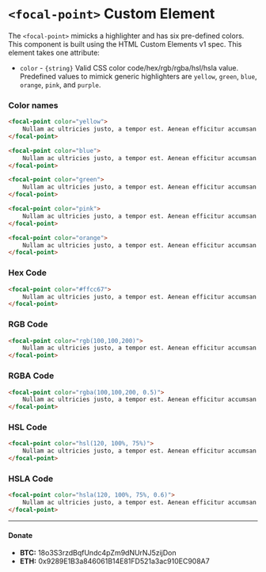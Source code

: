 # `<focal-point>` Custom Element

The `<focal-point>` mimicks a highlighter and has six pre-defined colors. This component is built using the HTML Custom Elements v1 spec. This element takes one attribute:

- `color` - `{string}` Valid CSS color code/hex/rgb/rgba/hsl/hsla value. Predefined values to mimick generic highlighters are `yellow`, `green`, `blue`, `orange`, `pink`, and `purple`.

### Color names
```html
<focal-point color="yellow">
    Nullam ac ultricies justo, a tempor est. Aenean efficitur accumsan porttitor.
</focal-point>

<focal-point color="blue">
    Nullam ac ultricies justo, a tempor est. Aenean efficitur accumsan porttitor.
</focal-point>

<focal-point color="green">
    Nullam ac ultricies justo, a tempor est. Aenean efficitur accumsan porttitor.
</focal-point>

<focal-point color="pink">
    Nullam ac ultricies justo, a tempor est. Aenean efficitur accumsan porttitor.
</focal-point>

<focal-point color="orange">
    Nullam ac ultricies justo, a tempor est. Aenean efficitur accumsan porttitor.
</focal-point>
```

### Hex Code
```html
<focal-point color="#ffcc67">
    Nullam ac ultricies justo, a tempor est. Aenean efficitur accumsan porttitor.
</focal-point>
```

### RGB Code
```html
<focal-point color="rgb(100,100,200)">
    Nullam ac ultricies justo, a tempor est. Aenean efficitur accumsan porttitor.
</focal-point>
```

### RGBA Code
```html
<focal-point color="rgba(100,100,200, 0.5)">
    Nullam ac ultricies justo, a tempor est. Aenean efficitur accumsan porttitor.
</focal-point>
```

### HSL Code
```html
<focal-point color="hsl(120, 100%, 75%)">
    Nullam ac ultricies justo, a tempor est. Aenean efficitur accumsan porttitor.
</focal-point>
```

### HSLA Code
```html
<focal-point color="hsla(120, 100%, 75%, 0.6)">
    Nullam ac ultricies justo, a tempor est. Aenean efficitur accumsan porttitor.
</focal-point>
```
-----------
#### Donate

- **BTC:** 18o3S3rzdBqfUndc4pZm9dNUrNJ5zijDon
- **ETH:** 0x9289E1B3a846061B14E81FD521a3ac910EC908A7

